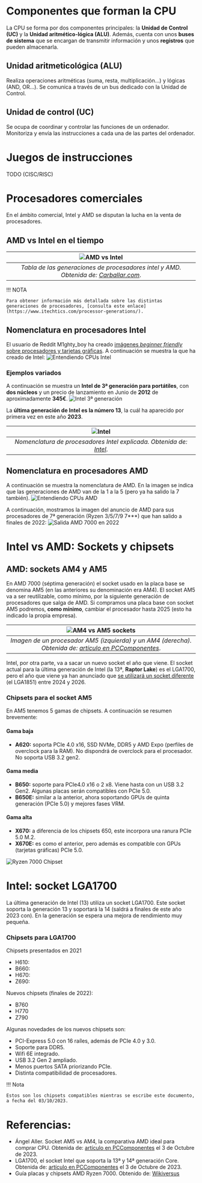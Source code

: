 

# Componentes que forman la CPU
La CPU se forma por dos componentes principales: la **Unidad de Control (UC)** y la **Unidad aritmético-lógica (ALU)**. Además, cuenta con unos **buses de sistema** que se encargan de transmitir información y unos **registros** que pueden almacenarla.

## Unidad aritmeticológica (ALU)
Realiza operaciones aritméticas (suma, resta, multiplicación...) y lógicas (AND, OR...). Se comunica a través de un bus dedicado con la Unidad de Control.

## Unidad de control (UC)
Se ocupa de coordinar y controlar las funciones de un ordenador. Monitoriza y envía las instrucciones a cada una de las partes del ordenador.

# Juegos de instrucciones
TODO (CISC/RISC)

# Procesadores comerciales
En el ámbito comercial, Intel y AMD se disputan la lucha en la venta de procesadores.

## AMD vs Intel en el tiempo

| ![AMD vs Intel](../../ficheros/hardware/cpus/Intel-vs-AMD-cpus.jpg) |
|:-:|
| *Tabla de las generaciones de procesadores intel y AMD. Obtenida de: [Carballar.com](https://carballar.com/historia-de-intel-vs-amd)*. |

!!! NOTA

    Para obtener información más detallada sobre las distintas generaciones de procesadores, [consulta este enlace](https://www.itechtics.com/processor-generations/).

## Nomenclatura en procesadores Intel
El usuario de Reddit M1ghty_boy ha creado [imágenes *beginner friendly* sobre procesadores y tarjetas gráficas](https://www.reddit.com/r/pcmasterrace/comments/khmowo/i_made_some_beginnerfriendly_guides_to/). A continuación se muestra la que ha creado de Intel:
![Entendiendo CPUs Intel](../../ficheros/hardware/cpus/understanding-intel-cpu-names.webp)

### Ejemplos variados
A continuación se muestra un **Intel de 3ª generación para portátiles**, con **dos núcleos** y un precio de lanzamiento en Junio de **2012** de aproximadamente **345€**.
![Intel 3ª generación](../ficheros/../../ficheros/hardware/cpus/intel-generation-3.jpg)

La **última generación de Intel es la número 13**, la cuál ha aparecido por primera vez en este año **2023**.

| ![Intel](../../ficheros/hardware/cpus/intel-naming-convention-13.png) |
|:-:|
| *Nomenclatura de procesadores Intel explicada. Obtenida de: [Intel](https://www.intel.com/content/www/us/en/processors/processor-numbers.html)*. |

## Nomenclatura en procesadores AMD
A continuación se muestra la nomenclatura de AMD. En la imagen se indica que las generaciones de AMD van de la 1 a la 5 (pero ya ha salido la 7 también).
![Entendiendo CPUs AMD](../../ficheros/hardware/cpus/understanding-amd-cpu-names.webp)

A continuación, mostramos la imagen del anuncio de AMD para sus procesadores de 7ª generación (Ryzen 3/5/7/9 7***) que han salido a finales de 2022:
![Salida AMD 7000 en 2022](../../ficheros/hardware/cpus/amd-ryzen-7000-imagen-promocional.webp)


# Intel vs AMD: Sockets y chipsets

## AMD: sockets AM4 y AM5
En AMD 7000 (séptima generación) el socket usado en la placa base se denomina AM5 (en las anteriores su denominación era AM4). El socket AM5 va a ser reutilizable, como mínimo, por la siguiente generación de procesadores que salga de AMD. Si compramos una placa base con socket AM5 podremos, **como mínimo**, cambiar el procesador hasta 2025 (esto ha indicado la propia empresa).

| ![AM4 vs AM5 sockets](../../ficheros/hardware/cpus/am4-vs-am5.webp) |
|:-:|
| *Imagen de un procesador AM5 (izquierda) y un AM4 (derecha). Obtenida de: [artículo en PCComponentes](https://www.pccomponentes.com/socket-am5-vs-am4)*. |

Intel, por otra parte, va a sacar un nuevo socket el año que viene. El socket actual para la última generación de Intel (la 13ª, **Raptor Lake**) es el LGA1700, pero el año que viene ya han anunciado que [se utilizará un socket diferente](https://www.noticias3d.com/noticia/92666/socket-intel-lga1851-exclusivo-ddr5.html) (el LGA1851) entre 2024 y 2026.

### Chipsets para el socket AM5
En AM5 tenemos 5 gamas de chipsets. A continuación se resumen brevemente:
#### Gama baja
- **A620:** soporta PCIe 4.0 x16, SSD NVMe, DDR5 y AMD Expo (perfiles de overclock para la RAM). No dispondrá de overclock para el procesador. No soporta USB 3.2 gen2.

#### Gama media
- **B650:** soporte para PCIe4.0 x16 o 2 x8. Viene hasta con un USB 3.2 Gen2. Algunas placas serán compatibles con PCIe 5.0.
- **B650E:** similar a la anterior, ahora soportando GPUs de quinta generación (PCIe 5.0) y mejores fases VRM.

#### Gama alta
- **X670:** a diferencia de los chipsets 650, este incorpora una ranura PCIe 5.0 M.2.
- **X670E:** es como el anterior, pero además es compatible con GPUs (tarjetas gráficas) PCIe 5.0.

![Ryzen 7000 Chipset](../../ficheros/hardware/cpus/amd7000chipsets.jpg)

# Intel: socket LGA1700
La última generación de Intel (13) utiliza un socket LGA1700. Este socket soporta la generación 13 y soportará la 14 (saldrá a finales de este año 2023 con). En la generación se espera una mejora de rendimiento muy pequeña.

### Chipsets para LGA1700
Chipsets presentados en 2021
- H610:
- B660:
- H670:
- Z690:

Nuevos chipsets (finales de 2022):
- B760
- H770
- Z790

Algunas novedades de los nuevos chipsets son:
- PCI-Express 5.0 con 16 raíles, además de PCIe 4.0 y 3.0.
- Soporte para DDR5.
- Wifi 6E integrado.
- USB 3.2 Gen 2 ampliado.
- Menos puertos SATA priorizando PCIe.
- Distinta compatibilidad de procesadores.

!!! Nota

    Estos son los chipsets compatibles mientras se escribe este documento, a fecha del 03/10/2023.

# Referencias:
- Ángel Aller. Socket AM5 vs AM4, la comparativa AMD ideal para comprar CPU. Obtenida de: [artículo en PCComponentes](https://www.pccomponentes.com/socket-am5-vs-am4) el 3 de Octubre de 2023.
- LGA1700, el socket Intel que soporta la 13ª y 14ª generación Core. Obtenida de: [artículo en PCComponentes](https://www.pccomponentes.com/lga1700-intel) el 3 de Octubre de 2023.
- Guía placas y chipsets AMD Ryzen 7000. Obtenido de: [Wikiversus](https://www.wikiversus.com/informatica/placas-base/guia-placas-chipsets-amd-ryzen-7000/)
